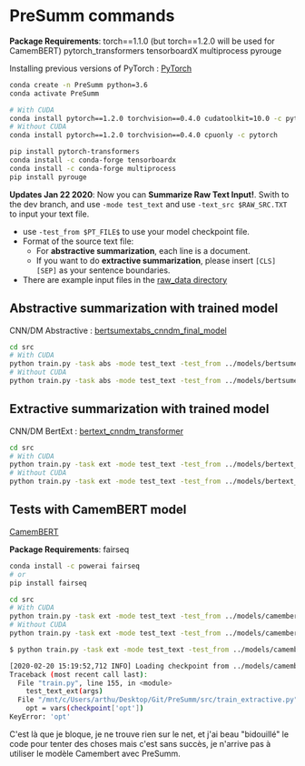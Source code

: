 # PreSumm commands

**Package Requirements**: torch==1.1.0 (but torch==1.2.0 will be used for CamemBERT) pytorch_transformers tensorboardX multiprocess pyrouge

Installing previous versions of PyTorch : [PyTorch](https://pytorch.org/get-started/previous-versions/)

```bash
conda create -n PreSumm python=3.6
conda activate PreSumm

# With CUDA
conda install pytorch==1.2.0 torchvision==0.4.0 cudatoolkit=10.0 -c pytorch
# Without CUDA
conda install pytorch==1.2.0 torchvision==0.4.0 cpuonly -c pytorch

pip install pytorch-transformers
conda install -c conda-forge tensorboardx
conda install -c conda-forge multiprocess
pip install pyrouge
```

**Updates Jan 22 2020**: Now you can **Summarize Raw Text Input!**. Swith to the dev branch, and use `-mode test_text` and use `-text_src $RAW_SRC.TXT` to input your text file.

* use `-test_from $PT_FILE$` to use your model checkpoint file.
* Format of the source text file:
  * For **abstractive summarization**, each line is a document.
  * If you want to do **extractive summarization**, please insert `[CLS] [SEP]` as your sentence boundaries.
* There are example input files in the [raw_data directory](https://github.com/nlpyang/PreSumm/tree/dev/raw_data)

## Abstractive summarization with trained model

CNN/DM Abstractive : [bertsumextabs_cnndm_final_model](https://drive.google.com/open?id=1-IKVCtc4Q-BdZpjXc4s70_fRsWnjtYLr)

```bash
cd src
# With CUDA
python train.py -task abs -mode test_text -test_from ../models/bertsumextabs_cnndm_final_model/model_step_148000.pt -text_src ../raw_data/temp.raw_src -result_path ../output/output_abs.txt -visible_gpus 0 -max_pos 512 -max_length 200 -alpha 0.95 -min_length 50
# Without CUDA
python train.py -task abs -mode test_text -test_from ../models/bertsumextabs_cnndm_final_model/model_step_148000.pt -text_src ../raw_data/temp.raw_src -result_path ../output/output_abs.txt -max_pos 512 -max_length 200 -alpha 0.95 -min_length 50
```

## Extractive summarization with trained model

CNN/DM BertExt : [bertext_cnndm_transformer](https://drive.google.com/open?id=1kKWoV0QCbeIuFt85beQgJ4v0lujaXobJ)

```bash
cd src
# With CUDA
python train.py -task ext -mode test_text -test_from ../models/bertext_cnndm_transformer/bertext_cnndm_transformer.pt -text_src ../raw_data/temp_ext.raw_src -result_path ../output/output_ext.txt -visible_gpus 0 -max_pos 512 -max_length 200 -alpha 0.95 -min_length 50
# Without CUDA
python train.py -task ext -mode test_text -test_from ../models/bertext_cnndm_transformer/bertext_cnndm_transformer.pt -text_src ../raw_data/temp_ext.raw_src -result_path ../output/output_ext.txt -max_pos 512 -max_length 200 -alpha 0.95 -min_length 50
```

## Tests with CamemBERT model

[CamemBERT](https://camembert-model.fr/)

**Package Requirements**: fairseq

```bash
conda install -c powerai fairseq
# or
pip install fairseq
```

```bash
cd src
# With CUDA
python train.py -task ext -mode test_text -test_from ../models/camembert.v0/model.pt -text_src ../raw_data/potter.raw_src -result_path ../output/output_potter.txt -visible_gpus 0 -max_pos 512 -max_length 200 -alpha 0.95 -min_length 50
# Without CUDA
python train.py -task ext -mode test_text -test_from ../models/camembert.v0/model.pt -text_src ../raw_data/potter.raw_src -result_path ../output/output_potter.txt -max_pos 512 -max_length 200 -alpha 0.95 -min_length 50
```

```bash
$ python train.py -task ext -mode test_text -test_from ../models/camembert.v0/model.pt -text_src ../raw_data/potter.raw_src -result_path ../output/output_potter.txt -max_pos 512 -max_length 200 -alpha 0.95 -min_length 50

[2020-02-20 15:19:52,712 INFO] Loading checkpoint from ../models/camembert.v0/model.pt
Traceback (most recent call last):
  File "train.py", line 155, in <module>
    test_text_ext(args)
  File "/mnt/c/Users/arthu/Desktop/Git/PreSumm/src/train_extractive.py", line 253, in test_text_ext
    opt = vars(checkpoint['opt'])
KeyError: 'opt'
```

C'est là que je bloque, je ne trouve rien sur le net, et j'ai beau "bidouillé" le code pour tenter des choses mais c'est sans succès, je n'arrive pas à utiliser le modèle Camembert avec PreSumm.
